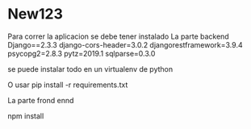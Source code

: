 # New123
Para correr la aplicacion se debe tener instalado
La parte backend 
Django==2.3.3
django-cors-header=3.0.2
djangorestframework=3.9.4
psycopg2=2.8.3
pytz=2019.1
sqlparse=0.3.0

se puede instalar todo en un virtualenv de python

O usar pip install -r requirements.txt

La parte frond ennd

npm install

